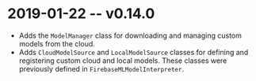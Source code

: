 # 2019-01-22 -- v0.14.0
- Adds the `ModelManager` class for downloading and managing custom models from
  the cloud.
- Adds `CloudModelSource` and `LocalModelSource` classes for defining and registering
  custom cloud and local models. These classes were previously defined in
  `FirebaseMLModelInterpreter`.
